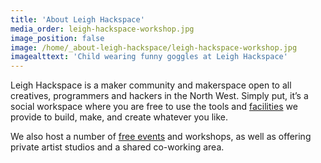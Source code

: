 ```yaml
---
title: 'About Leigh Hackspace'
media_order: leigh-hackspace-workshop.jpg
image_position: false
image: /home/_about-leigh-hackspace/leigh-hackspace-workshop.jpg
imagealttext: 'Child wearing funny goggles at Leigh Hackspace'
---
```


Leigh Hackspace is a maker community and makerspace open to all creatives, programmers and hackers in the North West. Simply put, it’s a social workspace where you are free to use the tools and [facilities](#) we provide to build, make, and create whatever you like. 

We also host a number of [free events](#) and workshops, as well as offering private artist studios and a shared co-working area.
